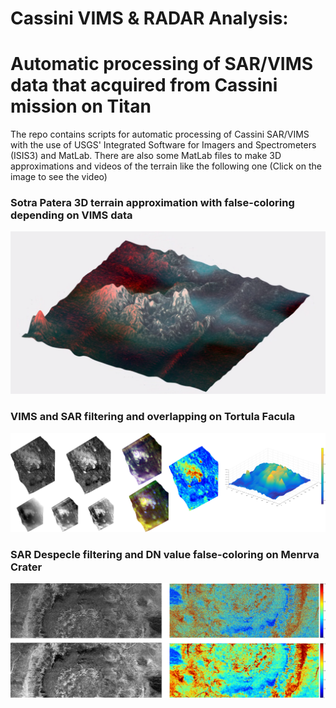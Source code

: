 # Cassini VIMS & RADAR Analysis:
# Automatic processing of SAR/VIMS data that acquired from Cassini mission on Titan


The repo contains scripts for automatic processing of Cassini SAR/VIMS with the use of USGS' Integrated Software for Imagers and Spectrometers (ISIS3) and MatLab. There are also some MatLab files to make 3D approximations and videos of the terrain like the following one (Click on the image to see the video)

### Sotra Patera 3D terrain approximation with false-coloring depending on VIMS data
[![THIS ONE !!!](Sotra.PNG)](https://www.youtube.com/watch?v=7sxKkINc6x0&feature=youtu.be)

### VIMS and SAR filtering and overlapping on Tortula Facula
![Alt text](tortola.png?raw=true)

### SAR Despecle filtering and DN value false-coloring on Menrva Crater
![Alt text](Menrva.png?raw=true)
